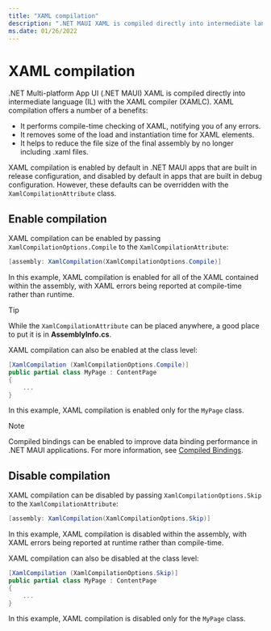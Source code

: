 ```yaml
---
title: "XAML compilation"
description: ".NET MAUI XAML is compiled directly into intermediate language (IL) with the XAML compiler (XAMLC)."
ms.date: 01/26/2022
---
```


# XAML compilation

.NET Multi-platform App UI (.NET MAUI) XAML is compiled directly into intermediate language (IL) with the XAML compiler (XAMLC). XAML compilation offers a number of a benefits:

- It performs compile-time checking of XAML, notifying you of any errors.
- It removes some of the load and instantiation time for XAML elements.
- It helps to reduce the file size of the final assembly by no longer including .xaml files.

XAML compilation is enabled by default in .NET MAUI apps that are built in release configuration, and disabled by default in apps that are built in debug configuration. However, these defaults can be overridden with the `XamlCompilationAttribute` class.

## Enable compilation

XAML compilation can be enabled by passing `XamlCompilationOptions.Compile` to the `XamlCompilationAttribute`:

```csharp
[assembly: XamlCompilation(XamlCompilationOptions.Compile)]
```

In this example, XAML compilation is enabled for all of the XAML contained within the assembly, with XAML errors being reported at compile-time rather than runtime.

> [!TIP]
> While the `XamlCompilationAttribute` can be placed anywhere, a good place to put it is in **AssemblyInfo.cs**.

XAML compilation can also be enabled at the class level:

```csharp
[XamlCompilation (XamlCompilationOptions.Compile)]
public partial class MyPage : ContentPage
{
    ...
}
```

In this example, XAML compilation is enabled only for the `MyPage` class.

> [!NOTE]
> Compiled bindings can be enabled to improve data binding performance in .NET MAUI applications. For more information, see [Compiled Bindings](~/fundamentals/data-binding/compiled-bindings.md).

## Disable compilation

XAML compilation can be disabled by passing `XamlCompilationOptions.Skip` to the `XamlCompilationAttribute`:

```csharp
[assembly: XamlCompilation(XamlCompilationOptions.Skip)]
```

In this example, XAML compilation is disabled within the assembly, with XAML errors being reported at runtime rather than compile-time.

XAML compilation can also be disabled at the class level:

```csharp
[XamlCompilation (XamlCompilationOptions.Skip)]
public partial class MyPage : ContentPage
{
    ...
}
```

In this example, XAML compilation is disabled only for the `MyPage` class.
